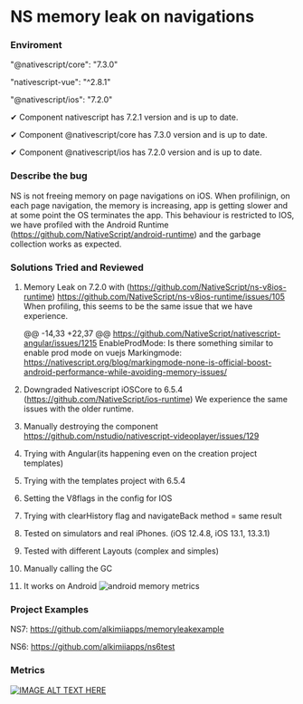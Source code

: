 # NS memory leak on navigations

### Enviroment

"@nativescript/core": "7.3.0"

"nativescript-vue": "^2.8.1"

"@nativescript/ios": "7.2.0"

✔ Component nativescript has 7.2.1 version and is up to date.

✔ Component @nativescript/core has 7.3.0 version and is up to date.

✔ Component @nativescript/ios has 7.2.0 version and is up to date.


### Describe the bug

NS is not freeing memory on page navigations on iOS. When profilinign, on each page navigation, the memory is increasing, app is getting slower and at some point the OS terminates the app. This behaviour is restricted to IOS, we have profiled with the Android Runtime (https://github.com/NativeScript/android-runtime) and the garbage collection works as expected.  

### Solutions Tried and Reviewed
1. Memory Leak on 7.2.0 with (https://github.com/NativeScript/ns-v8ios-runtime)
https://github.com/NativeScript/ns-v8ios-runtime/issues/105
When profiling, this seems to be the same issue that we have experience.

	@@ -14,33 +22,37 @@ https://github.com/NativeScript/nativescript-angular/issues/1215
EnableProdMode: Is there something similar to enable prod mode on vuejs
Markingmode: https://nativescript.org/blog/markingmode-none-is-official-boost-android-performance-while-avoiding-memory-issues/

3. Downgraded Nativescript iOSCore to 6.5.4 (https://github.com/NativeScript/ios-runtime)
   We experience the same issues with the older runtime. 

5. Manually destroying the component
   https://github.com/nstudio/nativescript-videoplayer/issues/129

6. Trying with Angular(its happening even on the creation project templates)

7. Trying with the templates project with 6.5.4

8. Setting the V8flags in the config for IOS

9. Trying with clearHistory flag and navigateBack method = same result

10. Tested on simulators and real iPhones. (iOS 12.4.8, iOS 13.1, 13.3.1)

11. Tested with different Layouts (complex and simples)

12. Manually calling the GC

13. It works on Android
![android memory metrics](https://i.ibb.co/nrF6Ltj/image.png)

### Project Examples

NS7: https://github.com/alkimiiapps/memoryleakexample

NS6: https://github.com/alkimiiapps/ns6test

### Metrics

[![IMAGE ALT TEXT HERE](https://img.youtube.com/vi/oHAyKfUyq6M/0.jpg)](https://www.youtube.com/watch?v=oHAyKfUyq6M)

